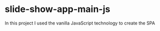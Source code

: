 # slide-show-app-main-js
 In this project I used the vanilla JavaScript technology to create the SPA
